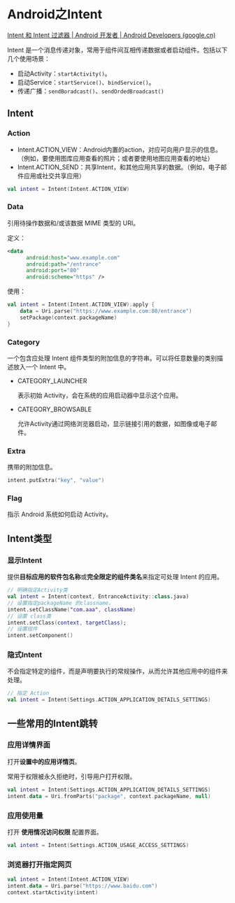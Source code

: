 # Android之Intent

[Intent 和 Intent 过滤器  | Android 开发者  | Android Developers (google.cn)](https://developer.android.google.cn/guide/components/intents-filters?hl=zh-cn)

Intent 是一个消息传递对象，常用于组件间互相传递数据或者启动组件。包括以下几个使用场景：

* 启动Activity：`startActivity()`。
* 启动Service：`startService()`、`bindService()`。
* 传递广播：`sendBoradcast()`、`sendOrdedBroadcast()`



## Intent

### Action

* Intent.ACTION_VIEW：Android内置的action，对应可向用户显示的信息。（例如，要使用图库应用查看的照片；或者要使用地图应用查看的地址）
* Intent.ACTION_SEND：共享Intent，和其他应用共享的数据。（例如，电子邮件应用或社交共享应用）

```kotlin
val intent = Intent(Intent.ACTION_VIEW)
```

### Data

引用待操作数据和/或该数据 MIME 类型的 URI。

定义：

```xml
<data
      android:host="www.example.com"
      android:path="/entrance"
      android:port="80"
      android:scheme="https" />
```

使用：

```kotlin
val intent = Intent(Intent.ACTION_VIEW).apply {
    data = Uri.parse("https://www.example.com:80/entrance")
    setPackage(context.packageName)
}
```

### Category

一个包含应处理 Intent 组件类型的附加信息的字符串。可以将任意数量的类别描述放入一个 Intent 中。

* CATEGORY_LAUNCHER

  表示初始 Activity，会在系统的应用启动器中显示这个应用。

* CATEGORY_BROWSABLE

  允许Activity通过网络浏览器启动，显示链接引用的数据，如图像或电子邮件。

### Extra

携带的附加信息。

```kotlin
intent.putExtra("key", "value")
```

### Flag

指示 Android 系统如何启动 Activity。

## Intent类型

### 显示Intent

提供**目标应用的软件包名称**或**完全限定的组件类名**来指定可处理 Intent 的应用。

```kotlin
// 明确指定Activity类
val intent = Intent(context, EntranceActivity::class.java)
// 设置指定packageName 的classname。
intent.setClassName("com.aaa", className)
// 设置 class类
intent.setClass(context, targetClass);
// 设置组件
intent.setComponent()
```

### 隐式Intent

不会指定特定的组件，而是声明要执行的常规操作，从而允许其他应用中的组件来处理。

```kotlin
// 指定 Action
val intent = Intent(Settings.ACTION_APPLICATION_DETAILS_SETTINGS)
```



## 一些常用的Intent跳转

### 应用详情界面

打开**设置中的应用详情页**。

常用于权限被永久拒绝时，引导用户打开权限。

```kotlin
val intent = Intent(Settings.ACTION_APPLICATION_DETAILS_SETTINGS)
intent.data = Uri.fromParts("package", context.packageName, null)
```

### 应用使用量

打开 **使用情况访问权限** 配置界面。

```kotlin
val intent = Intent(Settings.ACTION_USAGE_ACCESS_SETTINGS)
```

### 浏览器打开指定网页

```kotlin
val intent = Intent(Intent.ACTION_VIEW)
intent.data = Uri.parse("https://www.baidu.com")
context.startActivity(intent)
```

